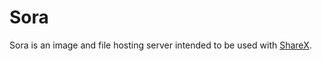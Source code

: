 # Sora
Sora is an image and file hosting server intended to be used with [ShareX](https://github.com/ShareX/ShareX).
